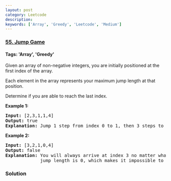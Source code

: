 ```yaml
---
layout: post
category: Leetcode
description: 
keywords: ['Array', 'Greedy', 'Leetcode', 'Medium']
---
```

### [55. Jump Game](https://leetcode.com/problems/jump-game)

#### Tags: 'Array', 'Greedy'

<div class="content__u3I1 question-content__JfgR"><div><p>Given an array of non-negative integers, you are initially positioned at the first index of the array.</p>
<p>Each element in the array represents your maximum jump length at that position.</p>
<p>Determine if you are able to reach the last index.</p>
<p><strong>Example 1:</strong></p>
<pre><strong>Input:</strong> [2,3,1,1,4]
<strong>Output:</strong> true
<strong>Explanation:</strong> Jump 1 step from index 0 to 1, then 3 steps to the last index.
</pre>
<p><strong>Example 2:</strong></p>
<pre><strong>Input:</strong> [3,2,1,0,4]
<strong>Output:</strong> false
<strong>Explanation:</strong> You will always arrive at index 3 no matter what. Its maximum
             jump length is 0, which makes it impossible to reach the last index.
</pre>
</div></div>

### Solution
